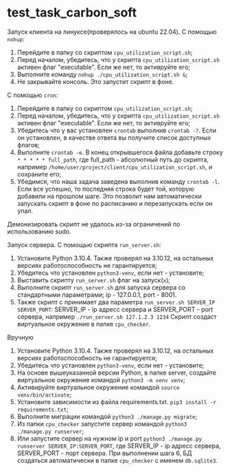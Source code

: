 # test_task_carbon_soft

Запуск клиента на линуксе(проверялось на ubuntu 22.04).
С помощью `nohup`:
1) Перейдите в папку со скриптом `cpu_utilization_script.sh`;
2) Перед началом, убедитесь, что у скрипта `cpu_utilization_script.sh` активен флаг "executable". Если же нет, то активруйте его;
3) Выполните команду `nohup ./cpu_utilization_script.sh &`;
4) Не закрывайте консоль.
Это запустит скрипт в фоне.

С помощью `cron`:
1) Перейдите в папку со скриптом `cpu_utilization_script.sh`;
2) Перед началом, убедитесь, что у скрипта `cpu_utilization_script.sh` активен флаг "executable". Если же нет, то активруйте его;
3) Убедитесь что у вас установлен `crontab` выполнив `crontab -?`. Если он установлен, в качестве ответа вы получите список доступных флагов;
4) Выполните `crontab -e`. В конец открывшегося файла добавьте строку `* * * * * full_path`, где full_path - абсолютный путь до скрипта, например `/home/user/project/client/cpu_utilization_script.sh`, и сохраните его;
5) Убедимся, что наша задача заведена выполнив команду `crontab -l`. Если все успешно, то последняя строка будет той, которую добавили на прошлом шаге.
Это позволит нам автоматически запускать скрипт в фоне по расписанию и перезапускать если он упал.

Демонизировать скрипт не удалось из-за ограничений по использованию sudo.

Запуск сервера.
С помощью скрипта `run_server.sh`:
1) Установите Python 3.10.4. Также проверял на 3.10.12, на остальных версиях работоспособность не гарантируется;
2) Убедитесь что установлен `python3-venv`, если нет - установите;
3) Выставить скрипту `run_server.sh` флаг на запуск(`x`);
4) Выполните скрипт `run_server.sh` для запуска сервера со стандартными параметрами; ip - 127.0.0.1, port - 8001.
5) Также скрипт с принимает два параметра `run_server.sh SERVER_IP SERVER_PORT`: SERVER_IP - ip адресс сервера и SERVER_PORT - port сервера, например `./run_server.sh 127.1.2.3 1234`
Скрипт создаст виртуальное окружение в папке `cpu_checker`.


Вручную
1) Установите Python 3.10.4. Также проверял на 3.10.12, на остальных версиях работоспособность не гарантируется;
2) Убедитесь что установлен `python3-venv`, если нет - установите;
3) На основе вышеуказанной версии Python, в папке server, создайте виртуальное окружение командой `python3 -m venv venv`;
4) Активируйте виртуальное окружение командой `source venv/bin/activate`;
5) Установите зависимости из файла requirements.txt. `pip3 install -r requirements.txt`;
6) Выполните миграции командой `python3 ./manage.py migrate`;
7) Из папки `cpu_checker` запустите сервер командой `python3 ./manage.py runserver`;
8) Или запустите сервер на нужном ip и port `python3 ./manage.py runserver SERVER_IP:SERVER_PORT`, где SERVER_IP - ip адресс сервера, SERVER_PORT - порт сервера.
При выполнении шага 6, БД создаться автоматически в папке `cpu_checker` с именем `db.sqlite3`.

